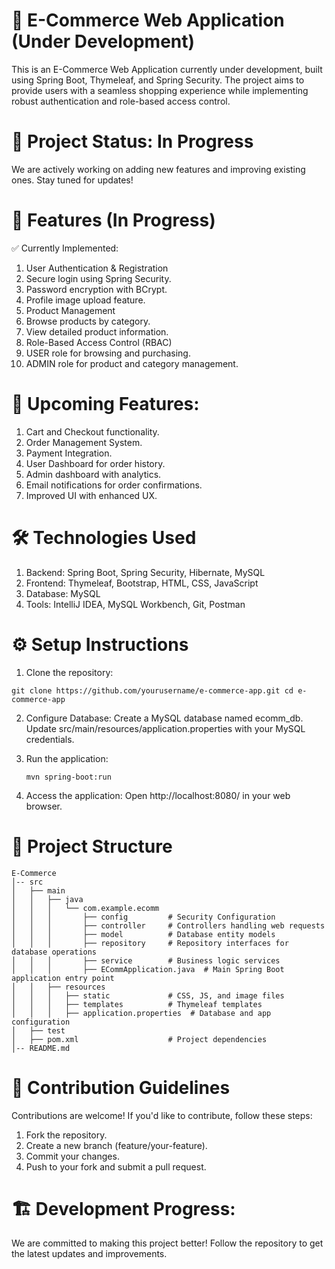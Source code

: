 # 🛒 E-Commerce Web Application (Under Development)
  This is an E-Commerce Web Application currently under development, built using Spring Boot, Thymeleaf, and Spring Security. The project aims to provide users with a seamless shopping experience while implementing robust authentication and role-based access control.

# 🚧 Project Status: In Progress
We are actively working on adding new features and improving existing ones. Stay tuned for updates!

# 🚀 Features (In Progress)
✅ Currently Implemented:
  1) User Authentication & Registration
  2) Secure login using Spring Security.
  3) Password encryption with BCrypt.
  4) Profile image upload feature.
  5) Product Management
  6) Browse products by category.
  7) View detailed product information.
  8) Role-Based Access Control (RBAC)
  9) USER role for browsing and purchasing.
 10) ADMIN role for product and category management.
     
# 🔄 Upcoming Features:
  1. Cart and Checkout functionality.
  2. Order Management System.
  3. Payment Integration.
  4. User Dashboard for order history.
  5. Admin dashboard with analytics.
  6. Email notifications for order confirmations.
  7. Improved UI with enhanced UX.
     
# 🛠️ Technologies Used
 1. Backend: Spring Boot, Spring Security, Hibernate, MySQL
 2. Frontend: Thymeleaf, Bootstrap, HTML, CSS, JavaScript
 3. Database: MySQL
 4. Tools: IntelliJ IDEA, MySQL Workbench, Git, Postman

# ⚙️ Setup Instructions
  1. Clone the repository:
     
    git clone https://github.com/yourusername/e-commerce-app.git cd e-commerce-app

 2. Configure Database:
    Create a MySQL database named ecomm_db.
    Update src/main/resources/application.properties with your MySQL credentials.
    
 3. Run the application:

        mvn spring-boot:run

 4. Access the application:
    Open http://localhost:8080/ in your web browser.


   # 📂 Project Structure

    E-Commerce
    │-- src
    │   ├── main
    │   │   ├── java
    │   │   │   └── com.example.ecomm
    │   │   │       ├── config         # Security Configuration
    │   │   │       ├── controller     # Controllers handling web requests
    │   │   │       ├── model          # Database entity models
    │   │   │       ├── repository     # Repository interfaces for database operations
    │   │   │       ├── service        # Business logic services
    │   │   │       ├── ECommApplication.java  # Main Spring Boot application entry point
    │   │   ├── resources
    │   │   │   ├── static             # CSS, JS, and image files
    │   │   │   ├── templates          # Thymeleaf templates
    │   │   │   ├── application.properties  # Database and app configuration
    │   ├── test
    │   ├── pom.xml                    # Project dependencies
    │-- README.md


# 🤝 Contribution Guidelines
  
  Contributions are welcome! If you'd like to contribute, follow these steps:

  1. Fork the repository.
  2. Create a new branch (feature/your-feature).
  3. Commit your changes.
  4. Push to your fork and submit a pull request.

# 🏗️ Development Progress:
  We are committed to making this project better! Follow the repository to get the latest updates and improvements.    



